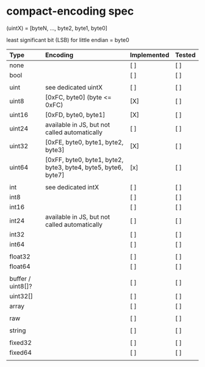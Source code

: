# compact-encoding spec


(uintX) = [byteN, ..., byte2, byte1, byte0]

least significant bit (LSB) for little endian = byte0

| Type              | Encoding                                                       | Implemented | Tested |
|:------------------|:---------------------------------------------------------------|-------------|--------|
| none              |                                                                | [ ]         | [ ]    |
| bool              |                                                                | [ ]         | [ ]    |
|                   |                                                                |             |        |
| uint              | see dedicated uintX                                            | [ ]         | [ ]    |
| uint8             | [0xFC, byte0] (byte <= 0xFC)                                   | [X]         | [ ]    |
| uint16            | [0xFD, byte0, byte1]                                           | [X]         | [ ]    |
| uint24            | available in JS, but not called automatically                  | [ ]         | [ ]    |
| uint32            | [0xFE, byte0, byte1, byte2, byte3]                             | [X]         | [ ]    |
| uint64            | [0xFF, byte0, byte1, byte2, byte3, byte4, byte5, byte6, byte7] | [x]         | [ ]    |
|                   |                                                                |             |        |
| int               | see dedicated intX                                             | [ ]         | [ ]    |
| int8              |                                                                | [ ]         | [ ]    |
| int16             |                                                                | [ ]         | [ ]    |
| int24             | available in JS, but not called automatically                  | [ ]         | [ ]    |
| int32             |                                                                | [ ]         | [ ]    |
| int64             |                                                                | [ ]         | [ ]    |
|                   |                                                                |             |        |
| float32           |                                                                | [ ]         | [ ]    |
| float64           |                                                                | [ ]         | [ ]    |
|                   |                                                                |             |        |
| buffer / uint8[]? |                                                                | [ ]         | [ ]    |
| uint32[]          |                                                                | [ ]         | [ ]    |
| array             |                                                                | [ ]         | [ ]    |
|                   |                                                                |             |        |
| raw               |                                                                | [ ]         | [ ]    |
|                   |                                                                |             |        |
| string            |                                                                | [ ]         | [ ]    |
|                   |                                                                |             |        |
| fixed32           |                                                                | [ ]         | [ ]    |
| fixed64           |                                                                | [ ]         | [ ]    |
|                   |                                                                |             |        |


